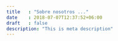 ```yaml
---
title   : "Sobre nosotros ..."
date    : 2018-07-07T12:37:52+06:00
draft   : false
description: "This is meta description"
---
```

